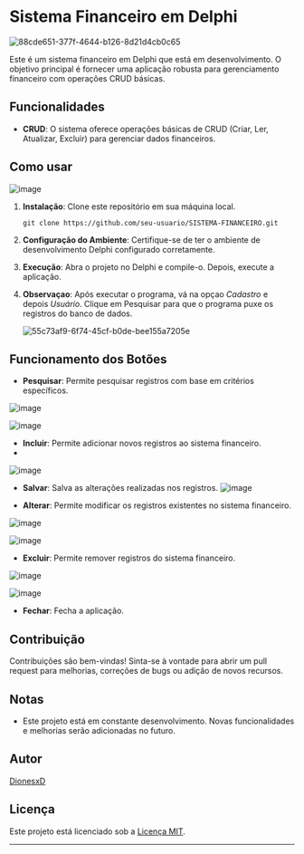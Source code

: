
# Sistema Financeiro em Delphi

![88cde651-377f-4644-b126-8d21d4cb0c65](https://github.com/DionesxD/SISTEMA_FINANCEIRO/assets/110851857/ae0683a0-bdd7-485d-a538-abcc2e131ca8)

Este é um sistema financeiro em Delphi que está em desenvolvimento. O objetivo principal é fornecer uma aplicação robusta para gerenciamento financeiro com operações CRUD básicas.

## Funcionalidades

- **CRUD**: O sistema oferece operações básicas de CRUD (Criar, Ler, Atualizar, Excluir) para gerenciar dados financeiros.

## Como usar
![image](https://github.com/DionesxD/SISTEMA_FINANCEIRO/assets/110851857/b1a6c258-f307-4d63-9f70-94d8efb2b35a)



1. **Instalação**: Clone este repositório em sua máquina local.

   ```
   git clone https://github.com/seu-usuario/SISTEMA-FINANCEIRO.git
   ```

2. **Configuração do Ambiente**: Certifique-se de ter o ambiente de desenvolvimento Delphi configurado corretamente.

3. **Execução**: Abra o projeto no Delphi e compile-o. Depois, execute a aplicação.

4. **Observaçao**: Após executar o programa, vá na opçao *Cadastro* e depois *Usuário*. Clique em Pesquisar para que o programa puxe os registros do banco de dados.
   
   ![55c73af9-6f74-45cf-b0de-bee155a7205e](https://github.com/DionesxD/SISTEMA_FINANCEIRO/assets/110851857/faddb661-c544-485b-a842-dd168896cec1)


## Funcionamento dos Botões

- **Pesquisar**: Permite pesquisar registros com base em critérios específicos.
  
![image](https://github.com/DionesxD/SISTEMA_FINANCEIRO/assets/110851857/52b13d3d-c7eb-4be9-b56d-ff71daf1df15)

![image](https://github.com/DionesxD/SISTEMA_FINANCEIRO/assets/110851857/ccd745c1-63cd-4464-a4ad-c6dac1c41698)

- **Incluir**: Permite adicionar novos registros ao sistema financeiro.
- 
![image](https://github.com/DionesxD/SISTEMA_FINANCEIRO/assets/110851857/552a455d-a32d-4eb4-b191-99a9a2ac2bc9)

- **Salvar**: Salva as alterações realizadas nos registros.
![image](https://github.com/DionesxD/SISTEMA_FINANCEIRO/assets/110851857/37f44f54-3d45-4056-97ff-d6ffffb869e5)

- **Alterar**: Permite modificar os registros existentes no sistema financeiro.
  
![image](https://github.com/DionesxD/SISTEMA_FINANCEIRO/assets/110851857/91599ed6-8a78-4072-8ee1-bf8561e727e0)

![image](https://github.com/DionesxD/SISTEMA_FINANCEIRO/assets/110851857/889f0c8c-2706-4b18-9b57-b2df113d9505)

- **Excluir**: Permite remover registros do sistema financeiro.
  
![image](https://github.com/DionesxD/SISTEMA_FINANCEIRO/assets/110851857/795a4717-4985-43e6-9260-0d72c8fcde69)

![image](https://github.com/DionesxD/SISTEMA_FINANCEIRO/assets/110851857/2758a78d-6eaa-43e4-b90f-45d6074930ce)

- **Fechar**: Fecha a aplicação.

## Contribuição

Contribuições são bem-vindas! Sinta-se à vontade para abrir um pull request para melhorias, correções de bugs ou adição de novos recursos.

## Notas

- Este projeto está em constante desenvolvimento. Novas funcionalidades e melhorias serão adicionadas no futuro.

## Autor

[DionesxD](https://github.com/DionesxD)

## Licença

Este projeto está licenciado sob a [Licença MIT](LICENSE).

---
